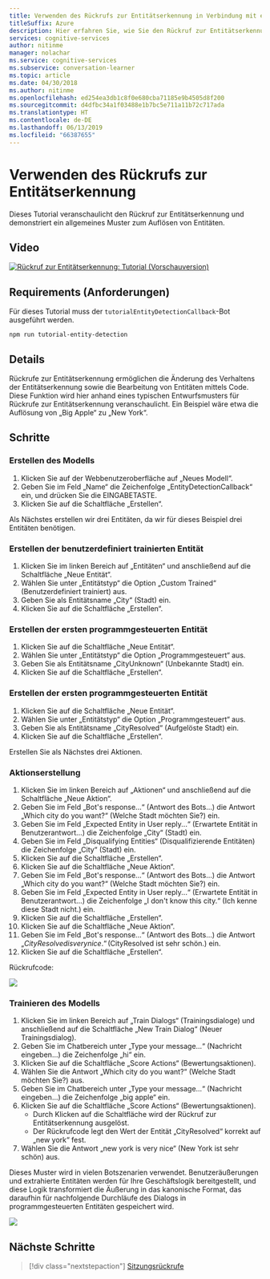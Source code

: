 ```yaml
---
title: Verwenden des Rückrufs zur Entitätserkennung in Verbindung mit einem Unterhaltungslernmodell – Microsoft Cognitive Services | Microsoft-Dokumentation
titleSuffix: Azure
description: Hier erfahren Sie, wie Sie den Rückruf zur Entitätserkennung in einem Unterhaltungslernmodell verwenden.
services: cognitive-services
author: nitinme
manager: nolachar
ms.service: cognitive-services
ms.subservice: conversation-learner
ms.topic: article
ms.date: 04/30/2018
ms.author: nitinme
ms.openlocfilehash: ed254ea3db1c8f0e680cba71185e9b4505d8f200
ms.sourcegitcommit: d4dfbc34a1f03488e1b7bc5e711a11b72c717ada
ms.translationtype: HT
ms.contentlocale: de-DE
ms.lasthandoff: 06/13/2019
ms.locfileid: "66387655"
---
```

# <a name="how-to-use-entity-detection-callback"></a>Verwenden des Rückrufs zur Entitätserkennung

Dieses Tutorial veranschaulicht den Rückruf zur Entitätserkennung und demonstriert ein allgemeines Muster zum Auflösen von Entitäten.

## <a name="video"></a>Video

[![Rückruf zur Entitätserkennung: Tutorial (Vorschauversion)](https://aka.ms/cl_Tutorial_v3_EntityDetection_Preview)](https://aka.ms/cl_Tutorial_v3_EntityDetection)

## <a name="requirements"></a>Requirements (Anforderungen)
Für dieses Tutorial muss der `tutorialEntityDetectionCallback`-Bot ausgeführt werden.

    npm run tutorial-entity-detection

## <a name="details"></a>Details
Rückrufe zur Entitätserkennung ermöglichen die Änderung des Verhaltens der Entitätserkennung sowie die Bearbeitung von Entitäten mittels Code. Diese Funktion wird hier anhand eines typischen Entwurfsmusters für Rückrufe zur Entitätserkennung veranschaulicht. Ein Beispiel wäre etwa die Auflösung von „Big Apple“ zu „New York“.

## <a name="steps"></a>Schritte

### <a name="create-the-model"></a>Erstellen des Modells

1. Klicken Sie auf der Webbenutzeroberfläche auf „Neues Modell“.
2. Geben Sie im Feld „Name“ die Zeichenfolge „EntityDetectionCallback“ ein, und drücken Sie die EINGABETASTE.
3. Klicken Sie auf die Schaltfläche „Erstellen“.

Als Nächstes erstellen wir drei Entitäten, da wir für dieses Beispiel drei Entitäten benötigen.

### <a name="create-the-custom-trained-entity"></a>Erstellen der benutzerdefiniert trainierten Entität

1. Klicken Sie im linken Bereich auf „Entitäten“ und anschließend auf die Schaltfläche „Neue Entität“.
2. Wählen Sie unter „Entitätstyp“ die Option „Custom Trained“ (Benutzerdefiniert trainiert) aus.
3. Geben Sie als Entitätsname „City“ (Stadt) ein.
4. Klicken Sie auf die Schaltfläche „Erstellen“.

### <a name="create-the-first-programmatic-entity"></a>Erstellen der ersten programmgesteuerten Entität

1. Klicken Sie auf die Schaltfläche „Neue Entität“.
2. Wählen Sie unter „Entitätstyp“ die Option „Programmgesteuert“ aus.
3. Geben Sie als Entitätsname „CityUnknown“ (Unbekannte Stadt) ein.
4. Klicken Sie auf die Schaltfläche „Erstellen“.

### <a name="create-the-first-programmatic-entity"></a>Erstellen der ersten programmgesteuerten Entität

1. Klicken Sie auf die Schaltfläche „Neue Entität“.
2. Wählen Sie unter „Entitätstyp“ die Option „Programmgesteuert“ aus.
3. Geben Sie als Entitätsname „CityResolved“ (Aufgelöste Stadt) ein.
4. Klicken Sie auf die Schaltfläche „Erstellen“.

Erstellen Sie als Nächstes drei Aktionen.

### <a name="action-creation"></a>Aktionserstellung

1. Klicken Sie im linken Bereich auf „Aktionen“ und anschließend auf die Schaltfläche „Neue Aktion“.
2. Geben Sie im Feld „Bot's response...“ (Antwort des Bots...) die Antwort „Which city do you want?“ (Welche Stadt möchten Sie?) ein.
3. Geben Sie im Feld „Expected Entity in User reply...“ (Erwartete Entität in Benutzerantwort...) die Zeichenfolge „City“ (Stadt) ein.
4. Geben Sie im Feld „Disqualifying Entities“ (Disqualifizierende Entitäten) die Zeichenfolge „City“ (Stadt) ein.
5. Klicken Sie auf die Schaltfläche „Erstellen“.
6. Klicken Sie auf die Schaltfläche „Neue Aktion“.
7. Geben Sie im Feld „Bot's response...“ (Antwort des Bots...) die Antwort „Which city do you want?“ (Welche Stadt möchten Sie?) ein.
8. Geben Sie im Feld „Expected Entity in User reply...“ (Erwartete Entität in Benutzerantwort...) die Zeichenfolge „I don't know this city.“ (Ich kenne diese Stadt nicht.) ein.
9. Klicken Sie auf die Schaltfläche „Erstellen“.
10. Klicken Sie auf die Schaltfläche „Neue Aktion“.
11. Geben Sie im Feld „Bot's response...“ (Antwort des Bots...) die Antwort „$CityResolved is very nice.“ ($CityResolved ist sehr schön.) ein.
12. Klicken Sie auf die Schaltfläche „Erstellen“.

Rückrufcode:

![](../media/tutorial10_callbackcode.PNG)

### <a name="train-the-model"></a>Trainieren des Modells

1. Klicken Sie im linken Bereich auf „Train Dialogs“ (Trainingsdialoge) und anschließend auf die Schaltfläche „New Train Dialog“ (Neuer Trainingsdialog).
2. Geben Sie im Chatbereich unter „Type your message...“ (Nachricht eingeben...) die Zeichenfolge „hi“ ein.
3. Klicken Sie auf die Schaltfläche „Score Actions“ (Bewertungsaktionen).
4. Wählen Sie die Antwort „Which city do you want?“ (Welche Stadt möchten Sie?) aus.
5. Geben Sie im Chatbereich unter „Type your message...“ (Nachricht eingeben...) die Zeichenfolge „big apple“ ein.
6. Klicken Sie auf die Schaltfläche „Score Actions“ (Bewertungsaktionen).
    - Durch Klicken auf die Schaltfläche wird der Rückruf zur Entitätserkennung ausgelöst.
    - Der Rückrufcode legt den Wert der Entität „CityResolved“ korrekt auf „new york“ fest.
7. Wählen Sie die Antwort „new york is very nice“ (New York ist sehr schön) aus.

Dieses Muster wird in vielen Botszenarien verwendet. Benutzeräußerungen und extrahierte Entitäten werden für Ihre Geschäftslogik bereitgestellt, und diese Logik transformiert die Äußerung in das kanonische Format, das daraufhin für nachfolgende Durchläufe des Dialogs in programmgesteuerten Entitäten gespeichert wird.

![](../media/tutorial10_bigapple.PNG)

## <a name="next-steps"></a>Nächste Schritte

> [!div class="nextstepaction"]
> [Sitzungsrückrufe](./13-session-callbacks.md)
